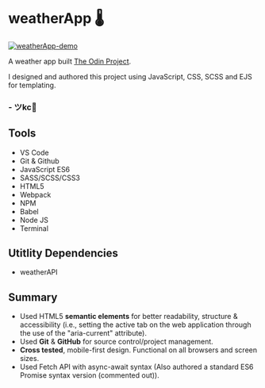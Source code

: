 # weatherApp 🌡️

[![weatherApp-demo](https://github.com/JohnKeysCloud/weather-app/assets/90482169/13f21d57-5dff-4347-bc73-29797494be19)](https://johnkeyscloud.github.io/weather-app/)

A weather app built <a href="https://www.theodinproject.com/lessons/node-path-javascript-weather-app" target="_blank">The Odin Project</a>.

I designed and authored this project using JavaScript, CSS, SCSS and EJS for templating. 

### - ツkc💭

## Tools
* VS Code
* Git & Github
* JavaScript ES6
* SASS/SCSS/CSS3 
* HTML5
* Webpack
* NPM
* Babel
* Node JS
* Terminal

## Utitlity Dependencies
* weatherAPI

## Summary
* Used HTML5 **semantic elements** for better readability, structure & accessibility (i.e., setting the active tab on the web application through the use of the "aria-current" attribute).
* Used **Git** & **GitHub** for source control/project management. 
* **Cross tested**, mobile-first design. Functional on all browsers and screen sizes.
* Used Fetch API with async-await syntax (Also authored a standard ES6 Promise syntax version (commented out)).
